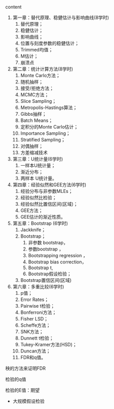 content
1. 第一章：替代原理、稳健估计与影响曲线(8学时) 
	1. 替代原理；
	2. 稳健估计；
	3. 影响曲线；
	4. 位置与刻度参数的稳健估计；
	5. Trimmed均值；
	6. M估计；
	7. 崩溃点 
2. 第二章：统计计算方法(8学时) 
	1. Monte Carlo方法； 
	2. 随机抽样；
	3. 接受/拒绝方法；
	4. MCMC方法；
	5. Slice Sampling；
	6. Metropolis-Hastings算法；
	7. Gibbs抽样；
	8. Batch Means；
	9. 定积分的Monte Carlo估计；
	10. Importance Sampling；
	11. Stratified Sampling；
	12. 对偶抽样；
	13. 方差缩减技术
3. 第三章：U统计量(6学时) 
	1. 一样本U统计量；
	2. 渐近分布；
	3. 两样本 U统计量。 
4. 第四章：经验似然和GEE方法(6学时) 
	1. 经验分布与非参数MLEs；
	2. 经验似然比检验；
	3. 经验似然比置信区间(区域)；
	4. GEE方法；
	5. GEE估计的渐近性质。
5. 第五章：Bootstrap (6学时) 
	1. Jackknife；
	2. Bootstrap；
		1. 非参数 bootstrap，
		2. 参数bootstrap ，
		3. Bootstrapping regression ，
		4. Bootstrap bias correction，
		5. Bootstrap t, 
		6. Bootstrap假设检验；
	3. Bootstrap置信区间(区域) 
6. 第六章：多重比较(6学时) 
	1. p值；
	2. Error Rates；
	3. Pairwise t检验；
	4. Bonferroni方法；
	5. Fisher LSD；
	6. Scheffe方法；
	7. SNK方法；
	8. Dunnett t检验；
	9. Tukey-Kramer方法(HSD)；
	10. Duncan方法；
	11. FDR和q值。

秧的方法来证明FDR

检验的q值

检验的E值：期望
- 大规模假设检验
